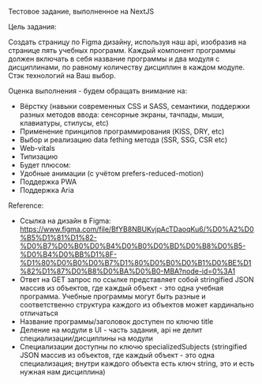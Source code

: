 Тестовое задание, выполненное на NextJS

Цель задания:

Создать страницу по Figma дизайну, используя наш api, изобразив на странице пять учебных программ. Каждый компонент программы должен включать в себя название программы и два модуля с дисциплинами, по равному количеству дисциплин в каждом модуле. 
Стэк технологий на Ваш выбор.

Оценка выполнения - будем обращать внимание на:

 - Вёрстку (навыки современных CSS и SASS, семантики, поддержки разных методов ввода: сенсорные экраны, тачпады, мыши, клавиатуры, стилусы, etc)
 - Применение принципов программирования (KISS, DRY, etc) 
 - Выбор и реализацию data fething метода (SSR, SSG, CSR etc)
 - Web-vitals
 - Типизацию
 - Будет плюсом:
 - Удобные анимации (с учётом prefers-reduced-motion)
 - Поддержка PWA
 - Поддержка Aria

Reference:
 - Ссылка на дизайн в Figma: 
 https://www.figma.com/file/BfYB8NBUKvjpAcTDaoqKu6/%D0%A2%D0%B5%D1%81%D1%82-%D0%B7%D0%B0%D0%B4%D0%B0%D0%BD%D0%B8%D0%B5-%D0%B4%D0%BB%D1%8F-%D1%80%D0%B0%D0%B7%D1%80%D0%B0%D0%B1%D0%BE%D1%82%D1%87%D0%B8%D0%BA%D0%B0-MBA?node-id=0%3A1
 - Ответ на GET запрос по ссылке представляет собой stringified JSON массив из объектов, где каждый объект - это одна учебная программа. Учебные программы могут быть разные и соответственно структура каждого из объектов может кардинально отличаться
 - Название программы/заголовок доступен по ключю title
 - Деление на модули в UI - часть задания, api не делит специализации/дисциплины на модули
 - Специализации доступны по ключю specializedSubjects (stringified JSON массив из объектов, где каждый объект - это одна специализация; внутри каждого объекта есть ключ string, это и есть нужная нам дисциплина)
